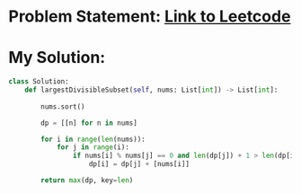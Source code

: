 # Problem Statement: [Link to Leetcode](https://leetcode.com/problems/largest-divisible-subset/description/?envType=daily-question&envId=2025-04-06)
# My Solution: 
```python
class Solution:
    def largestDivisibleSubset(self, nums: List[int]) -> List[int]:
        
        nums.sort()

        dp = [[n] for n in nums]

        for i in range(len(nums)):
            for j in range(i):
                if nums[i] % nums[j] == 0 and len(dp[j]) + 1 > len(dp[i]):
                    dp[i] = dp[j] + [nums[i]]

        return max(dp, key=len)
```

